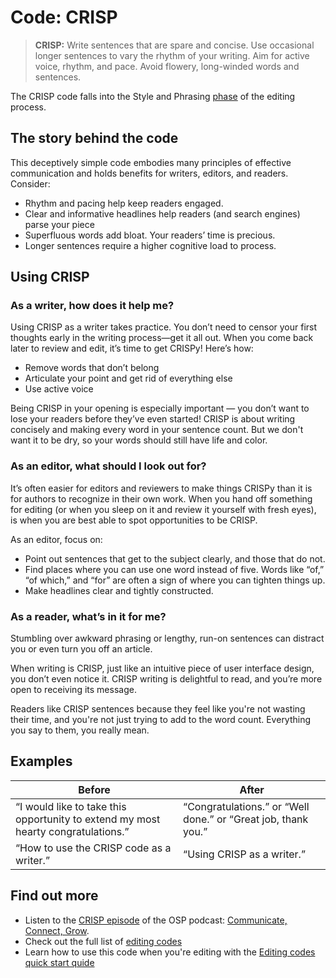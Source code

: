 # Code: CRISP

> **CRISP:** Write sentences that are spare and concise. Use occasional longer sentences to vary
> the rhythm of your writing. Aim for active voice, rhythm, and pace. Avoid flowery, 
> long-winded words and sentences. 

The CRISP code falls into the Style and Phrasing [phase](..\phases.md) of the editing process. 

## The story behind the code

This deceptively simple code embodies many principles of effective communication and holds benefits for writers, editors, and readers. Consider:

* Rhythm and pacing help keep readers engaged.
* Clear and informative headlines help readers (and search engines) parse your piece
* Superfluous words add bloat. Your readers’ time is precious.
* Longer sentences require a higher cognitive load to process.

## Using CRISP

### As a writer, how does it help me?

Using CRISP as a writer takes practice. You don’t need to censor your first thoughts early in the writing process—get it all out. When you come back later to review and edit, it’s time to get CRISPy! Here’s how:

* Remove words that don’t belong
* Articulate your point and get rid of everything else
* Use active voice 

Being CRISP in your opening is especially important — you don’t want to lose your readers before they’ve even started! CRISP is about writing concisely and making every word in your sentence count. But we don't want it to be dry, so your words should still have life and color.

### As an editor, what should I look out for?

It’s often easier for editors and reviewers to make things CRISPy than it is for authors to recognize in their own work. When you hand off something for editing (or when you sleep on it and review it yourself with fresh eyes), is when you are best able to spot opportunities to be CRISP.

As an editor, focus on:

* Point out sentences that get to the subject clearly, and those that do not.
* Find places where you can use one word instead of five. Words like “of,” “of which,” and “for” are often a sign of where you can tighten things up.
* Make headlines clear and tightly constructed.

### As a reader, what’s in it for me?

Stumbling over awkward phrasing or lengthy, run-on sentences can distract you or even turn you off an article.

When writing is CRISP, just like an intuitive piece of user interface design, you don’t even notice it. CRISP writing is delightful to read, and you’re more open to receiving its message.  

Readers like CRISP sentences because they feel like you're not wasting their time, and you're not just trying to add to the word count. Everything you say to them, you really mean.


## Examples

| Before | After |
| ------ | ----- |
| “I would like to take this opportunity to extend my most hearty congratulations.” | “Congratulations.” or “Well done.” or “Great job, thank you.”
| “How to use the CRISP code as a writer.” | “Using CRISP as a writer.” |

## Find out more

* Listen to the [CRISP episode](https://openstrategypartners.com/crisp-the-osp-editorial-code-podcast-s1e2) of the OSP podcast: [Communicate, Connect, Grow](https://www.youtube.com/channel/UCK1FgQnuVwknf_CWenjZSMw).
* Check out the full list of [editing codes](codes.md)
* Learn how to use this code when you're editing with the [Editing codes quick start quide](https://openstrategypartners.com/editing-codes-quick-start-guide)
